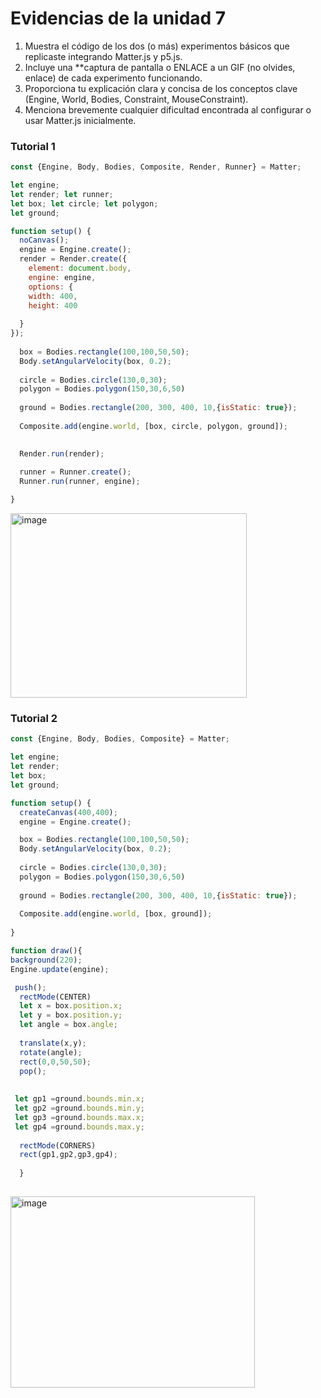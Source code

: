 # Evidencias de la unidad 7

1. Muestra el código de los dos (o más) experimentos básicos que replicaste integrando Matter.js y p5.js.
2. Incluye una **captura de pantalla o ENLACE a un GIF (no olvides, enlace) de cada experimento funcionando.
3. Proporciona tu explicación clara y concisa de los conceptos clave (Engine, World, Bodies, Constraint, MouseConstraint).
4. Menciona brevemente cualquier dificultad encontrada al configurar o usar Matter.js inicialmente.

### Tutorial 1

```js
const {Engine, Body, Bodies, Composite, Render, Runner} = Matter;

let engine;
let render; let runner;
let box; let circle; let polygon;
let ground;

function setup() {
  noCanvas();
  engine = Engine.create();
  render = Render.create({
    element: document.body,
    engine: engine,
    options: {
    width: 400,
    height: 400
    
  }
});
  
  box = Bodies.rectangle(100,100,50,50);
  Body.setAngularVelocity(box, 0.2);
  
  circle = Bodies.circle(130,0,30);
  polygon = Bodies.polygon(150,30,6,50)
  
  ground = Bodies.rectangle(200, 300, 400, 10,{isStatic: true});
  
  Composite.add(engine.world, [box, circle, polygon, ground]);

  
  Render.run(render);
  
  runner = Runner.create();
  Runner.run(runner, engine);

}
```
<img width="378" height="295" alt="image" src="https://github.com/user-attachments/assets/5a4d9669-4ae9-4712-9dc9-2559ba80862e" />


### Tutorial 2

```js
const {Engine, Body, Bodies, Composite} = Matter;

let engine;
let render; 
let box;
let ground;

function setup() {
  createCanvas(400,400);
  engine = Engine.create();

  box = Bodies.rectangle(100,100,50,50);
  Body.setAngularVelocity(box, 0.2);
  
  circle = Bodies.circle(130,0,30);
  polygon = Bodies.polygon(150,30,6,50)
  
  ground = Bodies.rectangle(200, 300, 400, 10,{isStatic: true});
  
  Composite.add(engine.world, [box, ground]);
  
}

function draw(){  
background(220);
Engine.update(engine);

 push();
  rectMode(CENTER)
  let x = box.position.x;
  let y = box.position.y;
  let angle = box.angle;
  
  translate(x,y);
  rotate(angle);
  rect(0,0,50,50);
  pop();
  
  
 let gp1 =ground.bounds.min.x;
 let gp2 =ground.bounds.min.y;
 let gp3 =ground.bounds.max.x;
 let gp4 =ground.bounds.max.y;
  
  rectMode(CORNERS)
  rect(gp1,gp2,gp3,gp4);
  
  }
     
```
<img width="391" height="306" alt="image" src="https://github.com/user-attachments/assets/49e56f91-4ab4-4474-8c04-685d95be3fb7" />
